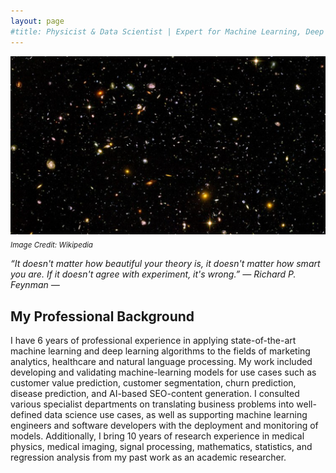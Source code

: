 ```yaml
---
layout: page
#title: Physicist & Data Scientist | Expert for Machine Learning, Deep Learning and Natural Language Processing 
---
```


![universe](images/artificial_intelligence.png)\
<sub>*Image Credit: Wikipedia*

*“It doesn't matter how beautiful your theory is, it doesn't matter how smart you are. If it doesn't agree with experiment, it's wrong.” ― Richard P. Feynman ―*


## My Professional Background
I have 6 years of professional experience in applying state-of-the-art machine learning and deep learning algorithms to the fields of marketing analytics, healthcare and natural language processing. My work included developing and validating machine-learning models for use cases such as customer value prediction, customer segmentation, churn prediction, disease prediction, and AI-based SEO-content generation. I consulted various specialist departments on translating business problems into well-defined data science use cases, as well as supporting machine learning engineers and software developers with the deployment and monitoring of models. Additionally, I bring 10 years of research experience in medical physics, medical imaging, signal processing, mathematics, statistics, and regression analysis from my past work as an academic researcher.
